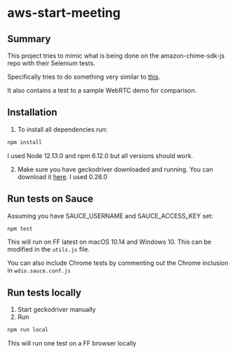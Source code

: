 # aws-start-meeting

## Summary
This project tries to mimic what is being done on the amazon-chime-sdk-js repo with their Selenium tests.

Specifically tries to do something very similar to [this](https://github.com/aws/amazon-chime-sdk-js/blob/master/integration/js/AppQuitAudioTest.js).

It also contains a test to a sample WebRTC demo for comparison.

## Installation
1. To install all dependencies run:
```bash
npm install
```
I used Node 12.13.0 and npm 6.12.0 but all versions should work.

2. Make sure you have geckodriver downloaded and running. You can download it [here](https://github.com/mozilla/geckodriver/releases).  I used 0.26.0

## Run tests on Sauce
Assuming you have SAUCE_USERNAME and SAUCE_ACCESS_KEY set:
```bash
npm test
```
This will run on FF latest on macOS 10.14 and Windows 10.
This can be modified in the `utils.js` file.

You can also include Chrome tests by commenting out the Chrome inclusion in `wdio.sauce.conf.js`

## Run tests locally
1. Start geckodriver manually
2. Run
```bash
npm run local
```
This will run one test on a FF browser locally